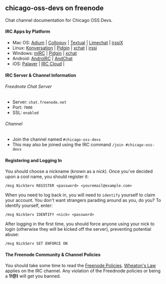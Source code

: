 ## chicago-oss-devs on freenode

Chat channel documentation for Chicago OSS Devs.

#### IRC Apps by Platform

* Mac OS: [Adium](https://adium.im/) | [Colloquy](http://colloquy.info/project/) | [Textual](https://www.codeux.com/textual/) | [Limechat](http://limechat.net/mac/) | [irssiX](http://adlr.info/?Irssix)
* Linux: [Konversation](https://konversation.kde.org/) | [Pidgin](http://www.pidgin.im/) | [xchat](http://xchat.org/) | [irssi](http://www.irssi.org/)
* Windows: [mIRC](http://www.mirc.com/get.html) | [Pidgin](http://www.pidgin.im/) | [xchat](https://hexchat.github.io/)
* Android: [AndroIRC](https://play.google.com/store/apps/details?id=com.androirc&hl=en) | [AndChat](https://play.google.com/store/apps/details?id=net.andchat&hl=en)
* iOS: [Palaver](https://palaverapp.com/) | [IRC Cloud](https://blog.irccloud.com/ios-app-announcement/) | 

#### IRC Server & Channel Information

###### Freednote Chat Server
* Server: `chat.freenode.net`
* Port: `7000`
* SSL: `enabled`

###### Channel
* Join the channel named `#chicago-oss-devs`
* This may also be joined using the IRC command `/join #chicago-oss-devs`

#### Registering and Logging In

You should choose a nickname (known as a *nick*). Once you've decided upon a cool name, you should register it:

`/msg NickServ REGISTER <password> <youremail@example.com>`

When you need to log back in, you will need to `identify` yourself to claim your account. You don't want strangers parading around as you, do you? To identify yourself, enter:

`/msg NickServ IDENTIFY <nick> <password>`

After logging in the first time, you should force anyone using your nick to login (otherwise they will be kicked off the server), preventing potential abuse:

`/msg NickServ SET ENFORCE ON`

#### The Freenode Community & Channel Policies

You should take some time to read the [Freenode Policies](http://freenode.net/channel_guidelines.shtml). [Wheaton's Law](http://www.urbandictionary.com/define.php?term=Wheaton%27s+Law) applies on the IRC channel. Any violation of the Freednode policies or being a **1!@)** will get you banned.
